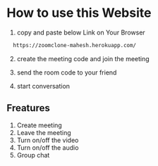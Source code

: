 
# How to use this Website






1. copy and paste below Link on Your Browser

```bash
  https://zoomclone-mahesh.herokuapp.com/
```
2. create the meeting code and join the meeting

3. send the room code to your friend

4. start conversation



## Freatures

1. Create meeting
2. Leave the meeting
3. Turn on/off the video 
4. Turn on/off the audio
5. Group chat







